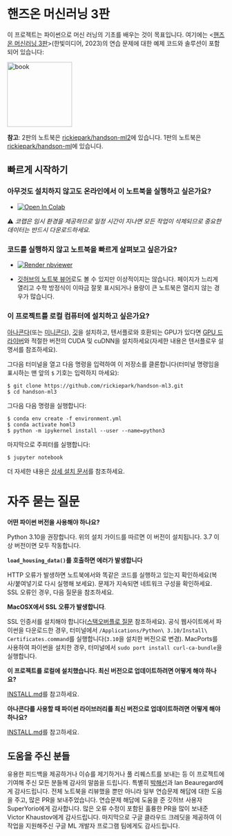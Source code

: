 핸즈온 머신러닝 3판
=================================

이 프로젝트는 파이썬으로 머신 러닝의 기초를 배우는 것이 목표입니다. 여기에는 <[핸즈온 머신러닝 3판](https://bit.ly/homl3-home)>(한빛미디어, 2023)의 연습 문제에 대한 예제 코드와 솔루션이 포함되어 있습니다:

<a href="https://bit.ly/homl3-home"><img src="https://learning.oreilly.com/library/cover/9781098125967/300w/" title="book" width="150" border="0" /></a>

**참고**: 2판의 노트북은 [rickiepark/handson-ml2](https://github.com/rickiepark/handson-ml2)에 있습니다. 1판의 노트북은 [rickiepark/handson-ml](https://github.com/rickiepark/handson-ml)에 있습니다.

## 빠르게 시작하기

### 아무것도 설치하지 않고도 온라인에서 이 노트북을 실행하고 싶은가요?

* <a href="https://colab.research.google.com/github/rickiepark/handson-ml3/blob/main/" target="_parent"><img src="https://colab.research.google.com/assets/colab-badge.svg" alt="Open In Colab"/></a>

⚠ _코랩은 임시 환경을 제공하므로 일정 시간이 지나면 모든 작업이 삭제되므로 중요한 데이터는 반드시 다운로드하세요._

### 코드를 실행하지 않고 노트북을 빠르게 살펴보고 싶은가요?

* <a href="https://nbviewer.jupyter.org/github/rickiepark/handson-ml3/blob/main/index.ipynb"><img src="https://raw.githubusercontent.com/jupyter/design/master/logos/Badges/nbviewer_badge.svg" alt="Render nbviewer" /></a>

* [깃허브의 노트북 뷰어](https://github.com/rickiepark/handson-ml3/blob/main/index.ipynb)로도 볼 수 있지만 이상적이지는 않습니다. 페이지가 느리게 열리고 수학 방정식이 이따금 잘못 표시되거나 용량이 큰 노트북은 열리지 않는 경우가 많습니다.

### 이 프로젝트를 로컬 컴퓨터에 설치하고 싶은가요?

[아나콘다](https://www.anaconda.com/products/distribution)(또는 [미니콘다](https://docs.conda.io/en/latest/miniconda.html)), [깃](https://git-scm.com/downloads)을 설치하고, 텐서플로와 호환되는 GPU가 있다면 [GPU 드라이버](https://www.nvidia.com/Download/index.aspx)와 적절한 버전의 CUDA 및 cuDNN을 설치하세요(자세한 내용은 텐서플로우 설명서를 참조하세요).

그다음 터미널을 열고 다음 명령을 입력하여 이 저장소를 클론합니다(터미널 명령임을 표시하는 맨 앞의 `$` 기호는 입력하지 마세요):

    $ git clone https://github.com/rickiepark/handson-ml3.git
    $ cd handson-ml3

그다음 다음 명령을 실행합니다:

    $ conda env create -f environment.yml
    $ conda activate homl3
    $ python -m ipykernel install --user --name=python3

마지막으로 주피터를 실행합니다:

    $ jupyter notebook

더 자세한 내용은 [상세 설치 문서](INSTALL.md)를 참조하세요.

# 자주 묻는 질문

**어떤 파이썬 버전을 사용해야 하나요?**

Python 3.10을 권장합니다. 위의 설치 가이드를 따르면 이 버전이 설치됩니다. 3.7 이상 버전이면 모두 작동합니다.

**`load_housing_data()`를 호출하면 에러가 발생합니다**

HTTP 오류가 발생하면 노트북에서와 똑같은 코드를 실행하고 있는지 확인하세요(복사/붙여넣기로 다시 실행해 보세요). 문제가 지속되면 네트워크 구성을 확인하세요. SSL 오류인 경우, 다음 질문을 참조하세요.

**MacOSX에서 SSL 오류가 발생합니다**.

SSL 인증서를 설치해야 합니다([스택오버플로 질문](https://stackoverflow.com/questions/27835619/urllib-and-ssl-certificate-verify-failed-error) 참조하세요). 공식 웹사이트에서 파이썬을 다운로드한 경우, 터미널에서 `/Applications/Python\ 3.10/Install\ Certificates.command`를 실행합니다(`3.10`을 설치한 버전으로 변경). MacPorts를 사용하여 파이썬을 설치한 경우, 터미널에서 `sudo port install curl-ca-bundle`을 실행합니다.

**이 프로젝트를 로컬에 설치했습니다. 최신 버전으로 업데이트하려면 어떻게 해야 하나요?**

[INSTALL.md](INSTALL.md)를 참고하세요.

**아나콘다를 사용할 때 파이썬 라이브러리를 최신 버전으로 업데이트하려면 어떻게 해야 하나요?**

[INSTALL.md](INSTALL.md)를 참고하세요.

## 도움을 주신 분들

유용한 피드백을 제공하거나 이슈를 제기하거나 풀 리퀘스트를 보내는 등 이 프로젝트에 기여해 주신 모든 분들께 감사의 말씀을 드립니다. 특별히 [박해선](https://github.com/rickiepark)과 Ian Beauregard에게 감사드립니다. 전체 노트북을 리뷰했을 뿐만 아니라 일부 연습문제 해답에 대한 도움을 주고, 많은 PR을 보내주었습니다. 연습문제 해답에 도움을 준 깃허브 사용자 SuperYorio에게 감사합니다. 많은 오류 수정이 포함된 훌륭한 PR을 많이 보내준 Victor Khaustov에게 감사드립니다. 마지막으로 구글 클라우드 크레딧을 제공하여 이 작업을 지원해주신 구글 ML 개발자 프로그램 팀에게도 감사드립니다.
